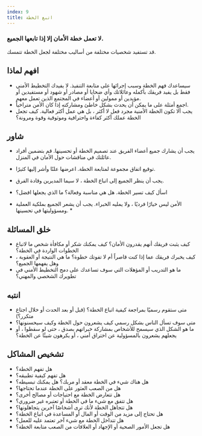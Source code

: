 ```yaml
---
index: 9
title: اتبع الخطة
---
```

### لا تعمل خطة الأمان إلا إذا تابعها الجميع.

قد تستفيد شخصيات مختلفة من أساليب مختلفة لجعل الخطة تتمسك.

## افهم لماذا

* سيساعدك فهم الخطة وسبب إجرائها على متابعة التنفيذ. لا يفيدك التخطيط الأمني فقط بل يفيد فريقك بأكمله وعائلاتك وأي ضحايا أو مصادر أو شهود أو مستفيدين أو مؤيدين أو ممولين أو أعضاء في المجتمع الذين تعمل معهم.
* اجمع أمثلة على ما يمكن أن يحدث بشكل خاطئ ومشاركته إذا كان الأمن متراخياً.
* يجب ألا تكون الخطة الأمنية مجرد فعل لا أكثر ، بل هي عمل أكثر فعالية. كيف تجعل الخطة عملك أكثر كفاءة واحترافية وموثوقية وقوة ومرونة؟

## شاور

* يجب أن يشارك جميع أعضاء الفريق عند تصميم الخطة أو تحسينها. قم بتضمين أفراد عائلتك في مناقشات حول الأمان في المنزل.
* توقيع اتفاق مجموعة لمتابعة الخطة. اعرضها علنًا وأشر إليها كثيرًا.
* يجب أن ينظر الجميع إلى اتباع الخطة ، لا سيما المديرين وقادة الفرق.
* اسأل كيف تسير الخطة. هل هي مناسبة وفعالة؟ ما الذي يجعلها افضل؟

* الأمن ليس خيارًا فرديًا ، ولا يمليه الخبراء. يجب أن يشعر الجميع بملكية العملية ومسؤوليتها في تحسينها. *

## خلق المسائلة

* كيف يثبت فريقك أنهم يقدرون الأمان؟ كيف يمكنك شكر أو مكافأة شخص ما لاتباع الخطوات الواردة في الخطة؟
* كيف يخبرك فريقك عما إذا كنت قاصراً أم لا تفوتك خطوة؟ ما هي النتيجة أو العقوبة ، وهل يفهمها الجميع؟
* ما هو التدريب أو المؤهلات التي سوف تساعدك على دمج التخطيط الأمني في تطويرك الشخصي والمهني؟

## انتبه

* متى ستقوم رسميًا بمراجعة كيفية اتباع الخطة؟ (قبل أو بعد الحدث أو خلال اجتاع متكرر؟)
* متى سوف تسأل الناس بشكل رسمي كيف يشعرون حول الخطة وكيف سيحسنونها؟
* ما هو الشكل الذي سيسمح للأشخاص بمشاركة خبراتهم بصدق ، حتى لو سقطوا ، أو يجعلهم يشعرون بالمسؤولية عن اختراق أمني ، أو يكرهون شيئًا عن الخطة؟

## تشخيص المشاكل

* هل تفهم الخطة؟
* هل تفهم كيفية تطبيقه؟
* هل هناك شيء في الخطة معقد أو مربك؟ هل يمكنك تبسيطه؟
* هل من الصعب العثور على الخطة عندما تحتاجها؟
* هل تتعارض الخطة مع احتياجات أو مصالح أخرى؟
* هل تتفق مع شيء ما في الخطة أو تعتبره غير ضروري؟
* هل تتجاهل الخطة لأنك ترى أشخاصًا آخرين يتجاهلونها؟
* هل تحتاج إلى مزيد من الوقت أو المال أو المساعدة في اتباع الخطة؟
* هل تتداخل الخطة مع شيء آخر تعتمد عليه للعمل؟
* هل تجعل الأمور الصحية أو الإجهاد أو العلاقات من الصعب متابعة الخطة؟